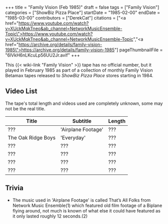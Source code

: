 +++
title = "Family Vision (Feb 1985)"
draft = false
tags = ["Family Vision"]
categories = ["ShowBiz Pizza Place"]
startDate = "1985-02-00"
endDate = "1985-03-00"
contributors = ["DerekCat"]
citations = ["<a href=\"https://www.youtube.com/watch?v=XUckMqkTneo&ab_channel=NetworkMusicEnsemble-Topic\">https://www.youtube.com/watch?v=XUckMqkTneo&ab_channel=NetworkMusicEnsemble-Topic</a>","<a href=\"https://archive.org/details/family-vision-1985\">https://archive.org/details/family-vision-1985</a>"]
pageThumbnailFile = "6lVkH6nLKcuLp56UU2Jr.avif"
+++

This {{< wiki-link "Family Vision" >}} tape has no official number, but it played in February 1985 as part of a collection of monthly Family Vision Betamax tapes released to *ShowBiz Pizza Place* stores starting in 1984.

## Video List

The tape's total length and videos used are completely unknown, some may not be the real title.

| Title              | Subtitle           | Length |
|--------------------|--------------------|--------|
| ???                | 'Airplane Footage' | ???    |
| The Oak Ridge Boys | 'Everyday'         | ???    |
| ???                | ???                | ???    |
| ???                | ???                | ???    |
| ???                | ???                | ???    |
| ???                | ???                | ???    |

## Trivia

- The music used in 'Airplane Footage' is called That’s All Folks from Network Music Ensemble(1) which featured old film footage of a Biplane flying around, not much is known of what else it could have featured as it only lasted roughly 12 seconds.(2)